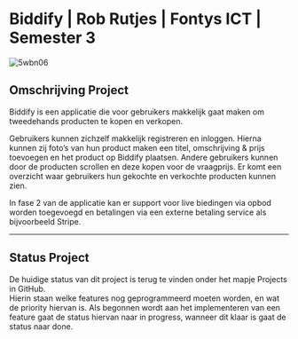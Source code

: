 # Biddify | Rob Rutjes | Fontys ICT | Semester 3

![5wbn06](https://user-images.githubusercontent.com/33746824/144393714-eaa2554e-a483-4519-ad94-f83c43b01a11.gif)

## Omschrijving Project
Biddify is een applicatie die voor gebruikers makkelijk gaat maken om tweedehands producten te kopen en verkopen.

Gebruikers kunnen zichzelf makkelijk registreren en inloggen. Hierna kunnen zij foto’s van hun product maken een titel, omschrijving & prijs toevoegen en het product op Biddify plaatsen. Andere gebruikers kunnen door de producten scrollen en deze kopen voor de vraagprijs. Er komt een overzicht waar gebruikers hun gekochte en verkochte producten kunnen zien.

In fase 2 van de applicatie kan er support voor live biedingen via opbod worden toegevoegd en betalingen via een externe betaling service als bijvoorbeeld Stripe.

---

## Status Project
De huidige status van dit project is terug te vinden onder het mapje Projects in GitHub.  
Hierin staan welke features nog geprogrammeerd moeten worden, en wat de priority hiervan is. 
Als begonnen wordt aan het implementeren van een feature gaat de status hiervan naar in progress, wanneer dit klaar is gaat de status naar done.
